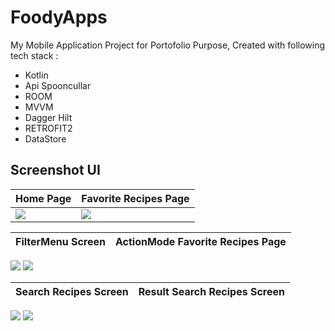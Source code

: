 # FoodyApps

My Mobile Application Project for Portofolio Purpose, Created with following tech stack :
- Kotlin
- Api Spooncullar
- ROOM
- MVVM
- Dagger Hilt
- RETROFIT2
- DataStore

## Screenshot UI

Home Page | Favorite Recipes Page
--- | --- 
![](https://github.com/admalfrizi/FoodyApps/blob/master/screenshot/Screenshot_20230810_162335_FoodyApps.jpg) | ![](https://github.com/admalfrizi/FoodyApps/blob/master/screenshot/Screenshot_20230810_162457_FoodyApps.jpg)

FilterMenu Screen | ActionMode Favorite Recipes Page
--- | --- 
![](https://github.com/admalfrizi/FoodyApps/blob/master/screenshot/Screenshot_20230810_162347_FoodyApps.jpg) ![](https://github.com/admalfrizi/FoodyApps/blob/master/screenshot/Screenshot_20230810_162508_FoodyApps.jpg)

Search Recipes Screen | Result Search Recipes Screen
--- | --- 
![](https://github.com/admalfrizi/FoodyApps/blob/master/screenshot/Screenshot_20230810_162423_FoodyApps.jpg) ![](https://github.com/admalfrizi/FoodyApps/blob/master/screenshot/Screenshot_20230810_162438_FoodyApps.jpg)

